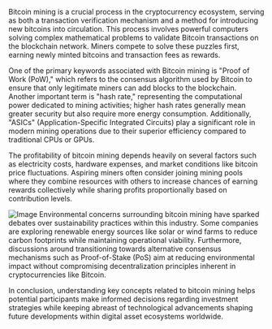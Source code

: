 Bitcoin mining is a crucial process in the cryptocurrency ecosystem, serving as both a transaction verification mechanism and a method for introducing new bitcoins into circulation. This process involves powerful computers solving complex mathematical problems to validate Bitcoin transactions on the blockchain network. Miners compete to solve these puzzles first, earning newly minted bitcoins and transaction fees as rewards.

One of the primary keywords associated with Bitcoin mining is "Proof of Work (PoW)," which refers to the consensus algorithm used by Bitcoin to ensure that only legitimate miners can add blocks to the blockchain. Another important term is "hash rate," representing the computational power dedicated to mining activities; higher hash rates generally mean greater security but also require more energy consumption. Additionally, "ASICs" (Application-Specific Integrated Circuits) play a significant role in modern mining operations due to their superior efficiency compared to traditional CPUs or GPUs.

The profitability of bitcoin mining depends heavily on several factors such as electricity costs, hardware expenses, and market conditions like bitcoin price fluctuations. Aspiring miners often consider joining mining pools where they combine resources with others to increase chances of earning rewards collectively while sharing profits proportionally based on contribution levels.


![Image](https://github.com/user-attachments/assets/31692037-0104-4703-abd1-696b6a7dd41b)
Environmental concerns surrounding bitcoin mining have sparked debates over sustainability practices within this industry. Some companies are exploring renewable energy sources like solar or wind farms to reduce carbon footprints while maintaining operational viability. Furthermore, discussions around transitioning towards alternative consensus mechanisms such as Proof-of-Stake (PoS) aim at reducing environmental impact without compromising decentralization principles inherent in cryptocurrencies like Bitcoin.

In conclusion, understanding key concepts related to bitcoin mining helps potential participants make informed decisions regarding investment strategies while keeping abreast of technological advancements shaping future developments within digital asset ecosystems worldwide.